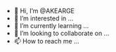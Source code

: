 - 👋 Hi, I’m @AKEARGE
- 👀 I’m interested in ...
- 🌱 I’m currently learning ...
- 💞️ I’m looking to collaborate on ...
- 📫 How to reach me ...

<!---
AKEARGE/AKEARGE is a ✨ special ✨ repository because its `README.md` (this file) appears on your GitHub profile.
You can click the Preview link to take a look at your changes.
--->
